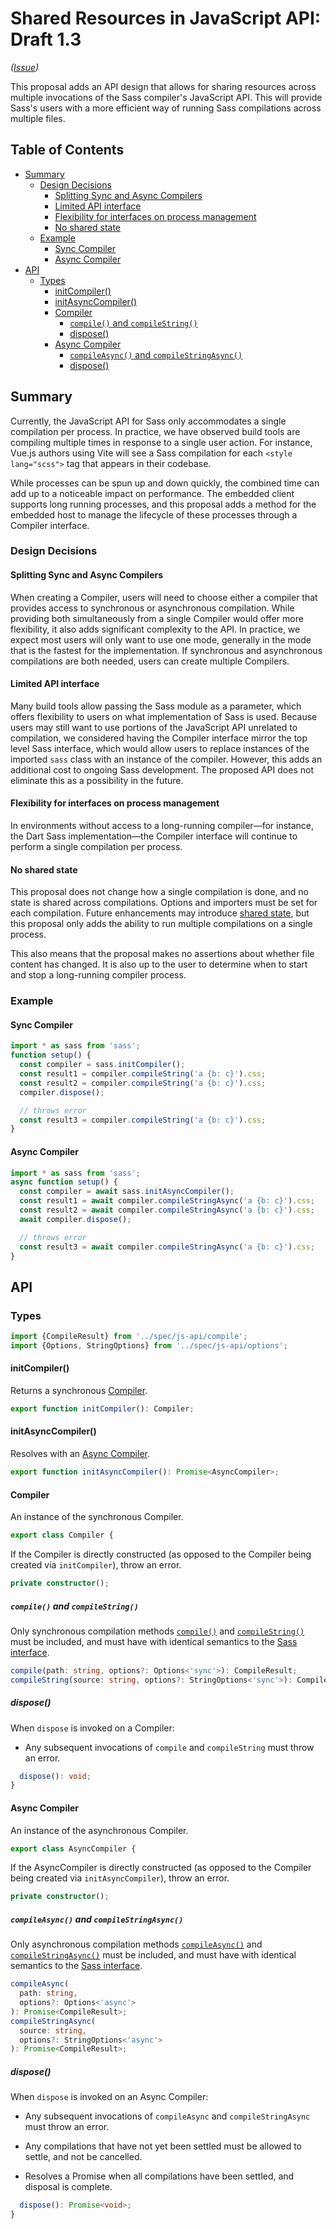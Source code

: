 # Shared Resources in JavaScript API: Draft 1.3

*([Issue](https://github.com/sass/sass/issues/3296))*

This proposal adds an API design that allows for sharing resources across
multiple invocations of the Sass compiler's JavaScript API. This will provide
Sass's users with a more efficient way of running Sass compilations across
multiple files.

## Table of Contents

* [Summary](#summary)
  * [Design Decisions](#design-decisions)
    * [Splitting Sync and Async Compilers](#splitting-sync-and-async-compilers)
    * [Limited API interface](#limited-api-interface)
    * [Flexibility for interfaces on process management](#flexibility-for-interfaces-on-process-management)
    * [No shared state](#no-shared-state)
  * [Example](#example)
    * [Sync Compiler](#sync-compiler)
    * [Async Compiler](#async-compiler)
* [API](#api)
  * [Types](#types)
    * [initCompiler()](#initcompiler)
    * [initAsyncCompiler()](#initasynccompiler)
    * [Compiler](#compiler)
      * [`compile()` and `compileString()`](#compile-and-compilestring)
      * [dispose()](#dispose)
    * [Async Compiler](#async-compiler-1)
      * [`compileAsync()` and `compileStringAsync()`](#compileasync-and-compilestringasync)
      * [dispose()](#dispose-1)

## Summary

Currently, the JavaScript API for Sass only accommodates a single compilation
per process. In practice, we have observed build tools are compiling multiple
times in response to a single user action. For instance, Vue.js authors using
Vite will see a Sass compilation for each `<style lang="scss">` tag that appears
in their codebase.

While processes can be spun up and down quickly, the combined time can add up to
a noticeable impact on performance. The embedded client supports long running
processes, and this proposal adds a method for the embedded host to manage the
lifecycle of these processes through a Compiler interface.

### Design Decisions

#### Splitting Sync and Async Compilers

When creating a Compiler, users will need to choose either a compiler that
provides access to synchronous or asynchronous compilation. While providing both
simultaneously from a single Compiler would offer more flexibility, it also adds
significant complexity to the API. In practice, we expect most users will only
want to use one mode, generally in the mode that is the fastest for the
implementation. If synchronous and asynchronous compilations are both needed,
users can create multiple Compilers.

#### Limited API interface

Many build tools allow passing the Sass module as a parameter, which offers
flexibility to users on what implementation of Sass is used. Because users may
still want to use portions of the JavaScript API unrelated to compilation, we
considered having the Compiler interface mirror the top level Sass interface,
which would allow users to replace instances of the imported `sass` class with
an instance of the compiler. However, this adds an additional cost to ongoing
Sass development. The proposed API does not eliminate this as a possibility in
the future.

#### Flexibility for interfaces on process management

In environments without access to a long-running compiler—for instance, the Dart
Sass implementation—the Compiler interface will continue to perform a single
compilation per process.

#### No shared state

This proposal does not change how a single compilation is done, and no state is
shared across compilations. Options and importers must be set for each
compilation. Future enhancements may introduce [shared state], but this proposal
only adds the ability to run multiple compilations on a single process.

[shared state]: https://github.com/sass/sass/issues/3296

This also means that the proposal makes no assertions about whether file content
has changed. It is also up to the user to determine when to start and stop a
long-running compiler process.

### Example

#### Sync Compiler

```js
import * as sass from 'sass';
function setup() {
  const compiler = sass.initCompiler();
  const result1 = compiler.compileString('a {b: c}').css;
  const result2 = compiler.compileString('a {b: c}').css;
  compiler.dispose();

  // throws error
  const result3 = compiler.compileString('a {b: c}').css;
}
```

#### Async Compiler

```js
import * as sass from 'sass';
async function setup() {
  const compiler = await sass.initAsyncCompiler();
  const result1 = await compiler.compileStringAsync('a {b: c}').css;
  const result2 = await compiler.compileStringAsync('a {b: c}').css;
  await compiler.dispose();

  // throws error
  const result3 = await compiler.compileStringAsync('a {b: c}').css;
}
```

## API

### Types

```ts
import {CompileResult} from '../spec/js-api/compile';
import {Options, StringOptions} from '../spec/js-api/options';
```

#### initCompiler()

Returns a synchronous [Compiler].

[Compiler]: #compiler

```ts
export function initCompiler(): Compiler;
```

#### initAsyncCompiler()

Resolves with an [Async Compiler].

[Async Compiler]: #async-compiler

```ts
export function initAsyncCompiler(): Promise<AsyncCompiler>;
```

#### Compiler

An instance of the synchronous Compiler.

```ts
export class Compiler {
```

If the Compiler is directly constructed (as opposed to the Compiler being
created via `initCompiler`), throw an error.

```ts
private constructor();
```

##### `compile()` and `compileString()`

Only synchronous compilation methods [`compile()`] and [`compileString()`] must be
included, and must have with identical semantics to the [Sass interface].

[`compile()`]: ../spec/js-api/compile.d.ts.md#compile
[`compilestring()`]: ../spec/js-api/compile.d.ts.md#compilestring
[Sass interface]: ../spec/js-api/index.d.ts.md

```ts
compile(path: string, options?: Options<'sync'>): CompileResult;
compileString(source: string, options?: StringOptions<'sync'>): CompileResult;
```

##### dispose()

When `dispose` is invoked on a Compiler:

* Any subsequent invocations of `compile` and `compileString` must throw an
  error.

```ts
  dispose(): void;
}
```

#### Async Compiler

An instance of the asynchronous Compiler.

```ts
export class AsyncCompiler {
```

If the AsyncCompiler is directly constructed (as opposed to the Compiler being
created via `initAsyncCompiler`), throw an error.

```ts
private constructor();
```

##### `compileAsync()` and `compileStringAsync()`

Only asynchronous compilation methods [`compileAsync()`] and
[`compileStringAsync()`] must be included, and must have with identical
semantics to the [Sass interface].

[`compileasync()`]: ../spec/js-api/compile.d.ts.md#compileasync
[`compilestringasync()`]: ../spec/js-api/compile.d.ts.md#compilestringasync

```ts
compileAsync(
  path: string,
  options?: Options<'async'>
): Promise<CompileResult>;
compileStringAsync(
  source: string,
  options?: StringOptions<'async'>
): Promise<CompileResult>;
```

##### dispose()

When `dispose` is invoked on an Async Compiler:

* Any subsequent invocations of `compileAsync` and `compileStringAsync` must
  throw an error.

* Any compilations that have not yet been settled must be allowed to settle, and
  not be cancelled.

* Resolves a Promise when all compilations have been settled, and disposal is
  complete.

```ts
  dispose(): Promise<void>;
}
```
